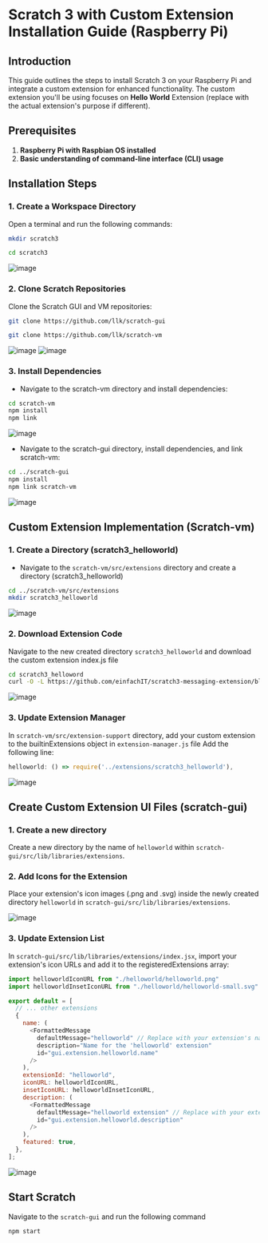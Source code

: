 # Scratch 3 with Custom Extension Installation Guide (Raspberry Pi)

## Introduction

This guide outlines the steps to install Scratch 3 on your Raspberry Pi and integrate a custom extension for enhanced functionality. The custom extension you'll be using focuses on **Hello World** Extension (replace with the actual extension's purpose if different).

## Prerequisites

1. **Raspberry Pi with Raspbian OS installed**
2. **Basic understanding of command-line interface (CLI) usage**

## Installation Steps

### 1. Create a Workspace Directory

Open a terminal and run the following commands:

```bash
mkdir scratch3
```
```bash
cd scratch3
```
![image](https://github.com/einfachIT/scratch3-messaging-extension/assets/70327713/b092232b-3888-4444-9aba-06694badb804)


### 2. Clone Scratch Repositories
Clone the Scratch GUI and VM repositories:

```bash
git clone https://github.com/llk/scratch-gui
```

```bash
git clone https://github.com/llk/scratch-vm
```
![image](https://github.com/einfachIT/scratch3-messaging-extension/assets/70327713/23d5ebb1-352c-497d-94ad-61b482c79c55)
![image](https://github.com/einfachIT/scratch3-messaging-extension/assets/70327713/bf0608b5-aac2-4a6f-98fb-653aafbd5a09)

### 3. Install Dependencies
- Navigate to the scratch-vm directory and install dependencies:
```bash
cd scratch-vm
npm install
npm link
```
![image](https://github.com/einfachIT/scratch3-messaging-extension/assets/70327713/fd8b3406-0f0c-483c-b7e7-c265a318257e)

- Navigate to the scratch-gui directory, install dependencies, and link scratch-vm:
```bash
cd ../scratch-gui
npm install
npm link scratch-vm
```
![image](https://github.com/einfachIT/scratch3-messaging-extension/assets/70327713/4996430d-d436-44a2-abda-3f969d222eef)


## Custom Extension Implementation (Scratch-vm)
### 1. Create a Directory (scratch3_helloworld)
- Navigate to the `scratch-vm/src/extensions` directory and create a directory (scratch3_helloworld)
  
```bash
cd ../scratch-vm/src/extensions
mkdir scratch3_helloworld
```
![image](https://github.com/einfachIT/scratch3-messaging-extension/assets/70327713/509ec20a-9b88-4fb4-9197-4e9679946432)

### 2. Download Extension Code
  Navigate to the new created directory `scratch3_helloworld` and download the custom extension index.js file
```bash
cd scratch3_helloword
curl -O -L https://github.com/einfachIT/scratch3-messaging-extension/blob/hello-world-extension/your-scratch-extension/index.js
```
![image](https://github.com/einfachIT/scratch3-messaging-extension/assets/70327713/49470260-29ec-4208-b312-a0b9588f2796)


### 3. Update Extension Manager
In `scratch-vm/src/extension-support` directory, add your custom extension to the builtinExtensions object in `extension-manager.js` file
Add the following line:
```javascript
helloworld: () => require('../extensions/scratch3_helloworld'),
```
![image](https://github.com/einfachIT/scratch3-messaging-extension/assets/70327713/2f1387f8-9493-4e23-92ce-cd2fcc128d65)

## Create Custom Extension UI Files (scratch-gui)

### 1. Create a new directory
Create a new directory by the name of `helloworld` within `scratch-gui/src/lib/libraries/extensions`.

### 2. Add Icons for the Extension
Place your extension's icon images (.png and .svg) inside the newly created directory `helloworld` in `scratch-gui/src/lib/libraries/extensions`.
  
![image](https://github.com/einfachIT/scratch3-messaging-extension/assets/70327713/294d6d90-3b8f-413b-9b7a-f0ce704e98e0)

### 3. Update Extension List
In `scratch-gui/src/lib/libraries/extensions/index.jsx`, import your extension's icon URLs and add it to the registeredExtensions array:

```javascript
import helloworldIconURL from "./helloworld/helloworld.png"
import helloworldInsetIconURL from "./helloworld/helloworld-small.svg"

export default = [
  // ... other extensions
  {
    name: (
      <FormattedMessage
        defaultMessage="helloworld" // Replace with your extension's name
        description="Name for the 'helloworld' extension"
        id="gui.extension.helloworld.name"
      />
    ),
    extensionId: "helloworld",
    iconURL: helloworldIconURL,
    insetIconURL: helloworldInsetIconURL,
    description: (
      <FormattedMessage
        defaultMessage="helloworld extension" // Replace with your extension's description
        id="gui.extension.helloworld.description"
      />
    ),
    featured: true,
  },
];
```
![image](https://github.com/einfachIT/scratch3-messaging-extension/assets/70327713/8f365e0e-0135-41ce-aca2-d84535834b4b)


## Start Scratch
Navigate to the `scratch-gui` and run the following command
```bash
npm start
```


